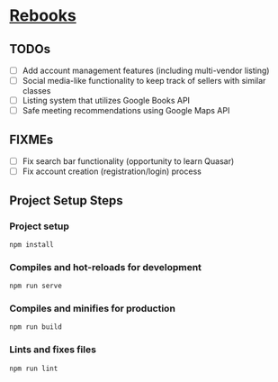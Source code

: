 # [Rebooks](https://rebooks.netlify.app/)

## TODOs
- [ ] Add account management features (including multi-vendor listing)
- [ ] Social media-like functionality to keep track of sellers with similar classes
- [ ] Listing system that utilizes Google Books API
- [ ] Safe meeting recommendations using Google Maps API

## FIXMEs
- [ ] Fix search bar functionality (opportunity to learn Quasar)
- [ ] Fix account creation (registration/login) process

## Project Setup Steps
### Project setup
```
npm install
```

### Compiles and hot-reloads for development
```
npm run serve
```

### Compiles and minifies for production
```
npm run build
```

### Lints and fixes files
```
npm run lint
```
